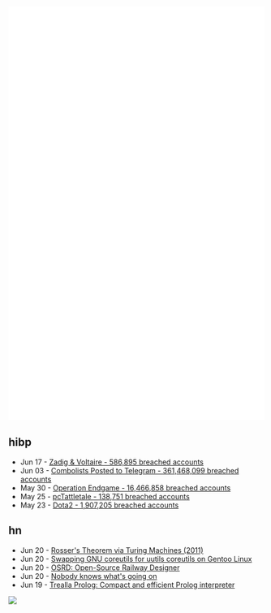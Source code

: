 ![Metrics](https://raw.githubusercontent.com/phixion/phixion/master/metrics.svg)

## hibp

<!--
for https://github.com/phixion/phixion/blob/main/.github/workflows/feeds.yml
-->
<!--START_SECTION:haveibeenpwnd-->
- Jun 17 - [Zadig & Voltaire - 586,895 breached accounts](https://haveibeenpwned.com/PwnedWebsites#ZadigVoltaire)
- Jun 03 - [Combolists Posted to Telegram - 361,468,099 breached accounts](https://haveibeenpwned.com/PwnedWebsites#TelegramCombolists)
- May 30 - [Operation Endgame - 16,466,858 breached accounts](https://haveibeenpwned.com/PwnedWebsites#OperationEndgame)
- May 25 - [pcTattletale - 138,751 breached accounts](https://haveibeenpwned.com/PwnedWebsites#pcTattletale)
- May 23 - [Dota2 - 1,907,205 breached accounts](https://haveibeenpwned.com/PwnedWebsites#Dota2)
<!--END_SECTION:haveibeenpwnd-->

## hn

<!--
for https://github.com/phixion/phixion/blob/main/.github/workflows/feeds.yml
-->
<!--START_SECTION:hn-->
- Jun 20 - [Rosser's Theorem via Turing Machines (2011)](https://scottaaronson.blog/?p=710)
- Jun 20 - [Swapping GNU coreutils for uutils coreutils on Gentoo Linux](https://www.joshmcguigan.com/blog/gentoo-uutils-coreutils/)
- Jun 20 - [OSRD: Open-Source Railway Designer](https://osrd.fr/en/)
- Jun 20 - [Nobody knows what's going on](https://www.raptitude.com/2024/06/nobody-knows-whats-going-on/)
- Jun 19 - [Trealla Prolog: Compact and efficient Prolog interpreter](https://trealla-prolog.github.io/trealla/)
<!--END_SECTION:hn-->

<!--
for https://yhype.me
-->
![](https://hit.yhype.me/github/profile?user_id=13013670)

